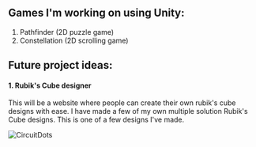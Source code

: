 ## Games I'm working on using Unity:

1. Pathfinder (2D puzzle game)
2. Constellation (2D scrolling game)

## Future project ideas:

#### 1. Rubik's Cube designer

This will be a website where people can create their own rubik's cube designs with ease. I have made a few of my own multiple solution Rubik's Cube designs. This is one of a few designs I've made.

![CircuitDots](https://github.com/JasonLandis/JasonLandis/assets/100310833/09fd82c5-6254-4885-abdb-96a7f08967da)

